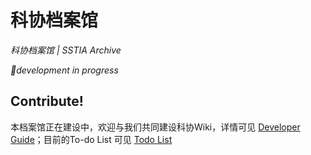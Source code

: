 # 科协档案馆
*科协档案馆 | SSTIA Archive*

*🚧development in progress*

## Contribute!
本档案馆正在建设中，欢迎与我们共同建设科协Wiki，详情可见 [Developer Guide](https://github.com/UMJI-SSTIA/ji-sstia-pages/blob/master/developer-guide.md)；目前的To-do List 可见 [Todo List](misc/todo.md)

